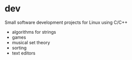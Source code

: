 # dev

Small software development projects for Linux using C/C++ 

* algorithms for strings
* games
* musical set theory
* sorting
* text editors